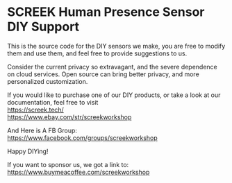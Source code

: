 # SCREEK Human Presence Sensor DIY Support

This is the source code for the DIY sensors we make, you are free to modify them and use them, and feel free to provide suggestions to us.  

Consider the current privacy so extravagant, and the severe dependence on cloud services. Open source can bring better privacy, and more personalized customization.  

If you would like to purchase one of our DIY products, or take a look at our documentation, feel free to visit  
https://screek.tech/  
https://www.ebay.com/str/screekworkshop  

And Here is A FB Group:
https://www.facebook.com/groups/screekworkshop

Happy DIYing!  

If you want to sponsor us, we got a link to:   
https://www.buymeacoffee.com/screekworkshop
